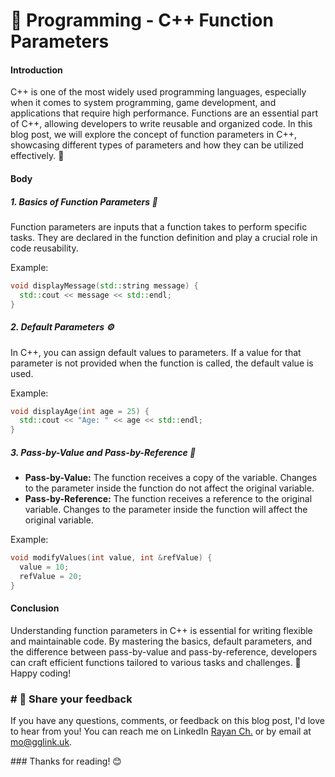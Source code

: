 # 📝 Programming - C++ Function Parameters

#### Introduction
C++ is one of the most widely used programming languages, especially when it comes to system programming, game development, and applications that require high performance. Functions are an essential part of C++, allowing developers to write reusable and organized code. In this blog post, we will explore the concept of function parameters in C++, showcasing different types of parameters and how they can be utilized effectively. 🎯

#### Body

##### 1. Basics of Function Parameters 🏁
Function parameters are inputs that a function takes to perform specific tasks. They are declared in the function definition and play a crucial role in code reusability.

Example:
```cpp
void displayMessage(std::string message) {
  std::cout << message << std::endl;
}
```

##### 2. Default Parameters ⚙️
In C++, you can assign default values to parameters. If a value for that parameter is not provided when the function is called, the default value is used.

Example:
```cpp
void displayAge(int age = 25) {
  std::cout << "Age: " << age << std::endl;
}
```

##### 3. Pass-by-Value and Pass-by-Reference 🔄
- **Pass-by-Value:** The function receives a copy of the variable. Changes to the parameter inside the function do not affect the original variable.
- **Pass-by-Reference:** The function receives a reference to the original variable. Changes to the parameter inside the function will affect the original variable.

Example:
```cpp
void modifyValues(int value, int &refValue) {
  value = 10;
  refValue = 20;
}
```

#### Conclusion
Understanding function parameters in C++ is essential for writing flexible and maintainable code. By mastering the basics, default parameters, and the difference between pass-by-value and pass-by-reference, developers can craft efficient functions tailored to various tasks and challenges. 🚀 Happy coding!

### # 📣 Share your feedback

If you have any questions, comments, or feedback on this blog post, I'd love to hear from you! You can reach me on LinkedIn [Rayan Ch.](https://www.linkedin.com/in/rayan-ch-b787ab224/) or by email at [mo@gglink.uk](mailto:mo@gglink.uk).

### Thanks for reading! 😊

